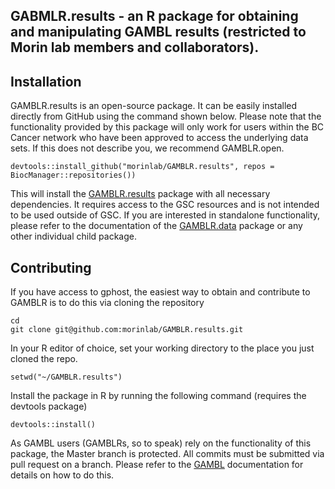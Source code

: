 ## GABMLR.results - an R package for obtaining and manipulating GAMBL results (restricted to Morin lab members and collaborators).

## Installation

GAMBLR.results is an open-source package. It can be easily installed directly from GitHub using the command shown below. Please note that the functionality provided by this package will only work for users within the BC Cancer network who have been approved to access the underlying data sets. If this does not describe you, we recommend GAMBLR.open.

```
devtools::install_github("morinlab/GAMBLR.results", repos = BiocManager::repositories())
```

This will install the [GAMBLR.results](https://github.com/morinlab/GAMBLR.results) package with all necessary dependencies. It requires access to the GSC resources and is not intended to be used outside of GSC. If you are interested in standalone functionality, please refer to the documentation of the [GAMBLR.data](https://github.com/morinlab/GAMBLR.data) package or any other individual child package.

## Contributing

If you have access to gphost, the easiest way to obtain and contribute to GAMBLR is to do this via cloning the repository

```
cd
git clone git@github.com:morinlab/GAMBLR.results.git
```

In your R editor of choice, set your working directory to the place you just cloned the repo.

```
setwd("~/GAMBLR.results")
```

Install the package in R by running the following command (requires the devtools package)

```
devtools::install()
```

As GAMBL users (GAMBLRs, so to speak) rely on the functionality of this package, the Master branch is protected. All commits must be submitted via pull request on a branch. Please refer to the [GAMBL](https://github.com/morinlab/gambl#contribution-guidelines) documentation for details on how to do this.

